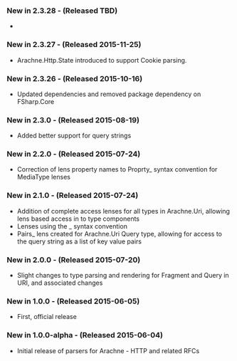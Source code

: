 ### New in 2.3.28 - (Released TBD)
* 

### New in 2.3.27 - (Released 2015-11-25)
* Arachne.Http.State introduced to support Cookie parsing.

### New in 2.3.26 - (Released 2015-10-16)
* Updated dependencies and removed package dependency on FSharp.Core

### New in 2.3.0 - (Released 2015-08-19)
* Added better support for query strings

### New in 2.2.0 - (Released 2015-07-24)
* Correction of lens property names to Proprty_ syntax convention for MediaType lenses

### New in 2.1.0 - (Released 2015-07-24)
* Addition of complete access lenses for all types in Arachne.Uri, allowing lens based access in to type components
* Lenses using the <Property>_ syntax convention
* Pairs_ lens created for Arachne.Uri Query type, allowing for access to the query string as a list of key value pairs

### New in 2.0.0 - (Released 2015-07-20)
* Slight changes to type parsing and rendering for Fragment and Query in URI, and associated changes

### New in 1.0.0 - (Released 2015-06-05)
* First, official release

### New in 1.0.0-alpha - (Released 2015-06-04)
* Initial release of parsers for Arachne - HTTP and related RFCs
